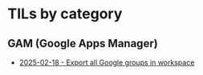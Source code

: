# TILs by category

## GAM (Google Apps Manager)
* [2025-02-18 - Export all Google groups in workspace](export_all_google_groups_in_workspace.md)


